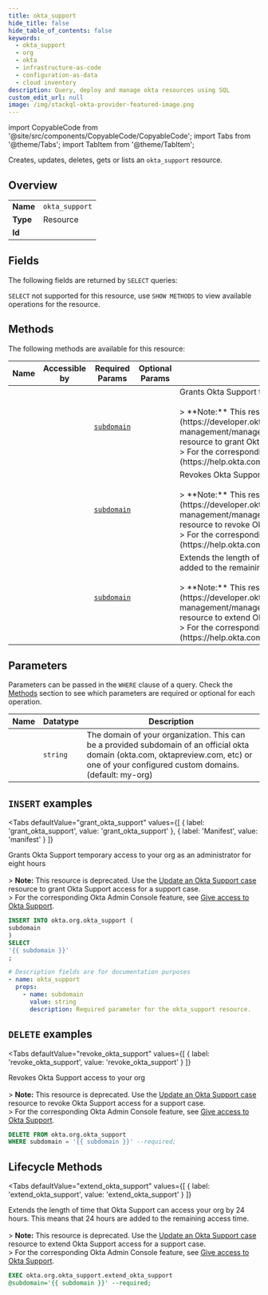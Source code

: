 ```yaml
--- 
title: okta_support
hide_title: false
hide_table_of_contents: false
keywords:
  - okta_support
  - org
  - okta
  - infrastructure-as-code
  - configuration-as-data
  - cloud inventory
description: Query, deploy and manage okta resources using SQL
custom_edit_url: null
image: /img/stackql-okta-provider-featured-image.png
---
```


import CopyableCode from '@site/src/components/CopyableCode/CopyableCode';
import Tabs from '@theme/Tabs';
import TabItem from '@theme/TabItem';

Creates, updates, deletes, gets or lists an <code>okta_support</code> resource.

## Overview
<table><tbody>
<tr><td><b>Name</b></td><td><code>okta_support</code></td></tr>
<tr><td><b>Type</b></td><td>Resource</td></tr>
<tr><td><b>Id</b></td><td><CopyableCode code="okta.org.okta_support" /></td></tr>
</tbody></table>

## Fields

The following fields are returned by `SELECT` queries:

`SELECT` not supported for this resource, use `SHOW METHODS` to view available operations for the resource.


## Methods

The following methods are available for this resource:

<table>
<thead>
    <tr>
    <th>Name</th>
    <th>Accessible by</th>
    <th>Required Params</th>
    <th>Optional Params</th>
    <th>Description</th>
    </tr>
</thead>
<tbody>
<tr>
    <td><a href="#grant_okta_support"><CopyableCode code="grant_okta_support" /></a></td>
    <td><CopyableCode code="insert" /></td>
    <td><a href="#parameter-subdomain"><code>subdomain</code></a></td>
    <td></td>
    <td>Grants Okta Support temporary access to your org as an administrator for eight hours<br /><br />&gt; **Note:** This resource is deprecated. Use the [Update an Okta Support case](https://developer.okta.com/docs/api/openapi/okta-management/management/tag/OrgSettingSupport/#tag/OrgSettingSupport/operation/updateOktaSupportCase) resource to grant Okta Support access for a support case.<br />&gt; For the corresponding Okta Admin Console feature, see [Give access to Okta Support](https://help.okta.com/okta_help.htm?type=oie&id=settings-support-access).</td>
</tr>
<tr>
    <td><a href="#revoke_okta_support"><CopyableCode code="revoke_okta_support" /></a></td>
    <td><CopyableCode code="delete" /></td>
    <td><a href="#parameter-subdomain"><code>subdomain</code></a></td>
    <td></td>
    <td>Revokes Okta Support access to your org<br /><br />&gt; **Note:** This resource is deprecated. Use the [Update an Okta Support case](https://developer.okta.com/docs/api/openapi/okta-management/management/tag/OrgSettingSupport/#tag/OrgSettingSupport/operation/updateOktaSupportCase) resource to revoke Okta Support access for a support case.<br />&gt; For the corresponding Okta Admin Console feature, see [Give access to Okta Support](https://help.okta.com/okta_help.htm?type=oie&id=settings-support-access).</td>
</tr>
<tr>
    <td><a href="#extend_okta_support"><CopyableCode code="extend_okta_support" /></a></td>
    <td><CopyableCode code="exec" /></td>
    <td><a href="#parameter-subdomain"><code>subdomain</code></a></td>
    <td></td>
    <td>Extends the length of time that Okta Support can access your org by 24 hours. This means that 24 hours are added to the remaining access time.<br /><br />&gt; **Note:** This resource is deprecated. Use the [Update an Okta Support case](https://developer.okta.com/docs/api/openapi/okta-management/management/tag/OrgSettingSupport/#tag/OrgSettingSupport/operation/updateOktaSupportCase) resource to extend Okta Support access for a support case.<br />&gt; For the corresponding Okta Admin Console feature, see [Give access to Okta Support](https://help.okta.com/okta_help.htm?type=oie&id=settings-support-access).</td>
</tr>
</tbody>
</table>

## Parameters

Parameters can be passed in the `WHERE` clause of a query. Check the [Methods](#methods) section to see which parameters are required or optional for each operation.

<table>
<thead>
    <tr>
    <th>Name</th>
    <th>Datatype</th>
    <th>Description</th>
    </tr>
</thead>
<tbody>
<tr id="parameter-subdomain">
    <td><CopyableCode code="subdomain" /></td>
    <td><code>string</code></td>
    <td>The domain of your organization. This can be a provided subdomain of an official okta domain (okta.com, oktapreview.com, etc) or one of your configured custom domains. (default: my-org)</td>
</tr>
</tbody>
</table>

## `INSERT` examples

<Tabs
    defaultValue="grant_okta_support"
    values={[
        { label: 'grant_okta_support', value: 'grant_okta_support' },
        { label: 'Manifest', value: 'manifest' }
    ]}
>
<TabItem value="grant_okta_support">

Grants Okta Support temporary access to your org as an administrator for eight hours<br /><br />&gt; **Note:** This resource is deprecated. Use the [Update an Okta Support case](https://developer.okta.com/docs/api/openapi/okta-management/management/tag/OrgSettingSupport/#tag/OrgSettingSupport/operation/updateOktaSupportCase) resource to grant Okta Support access for a support case.<br />&gt; For the corresponding Okta Admin Console feature, see [Give access to Okta Support](https://help.okta.com/okta_help.htm?type=oie&id=settings-support-access).

```sql
INSERT INTO okta.org.okta_support (
subdomain
)
SELECT 
'{{ subdomain }}'
;
```
</TabItem>
<TabItem value="manifest">

```yaml
# Description fields are for documentation purposes
- name: okta_support
  props:
    - name: subdomain
      value: string
      description: Required parameter for the okta_support resource.
```
</TabItem>
</Tabs>


## `DELETE` examples

<Tabs
    defaultValue="revoke_okta_support"
    values={[
        { label: 'revoke_okta_support', value: 'revoke_okta_support' }
    ]}
>
<TabItem value="revoke_okta_support">

Revokes Okta Support access to your org<br /><br />&gt; **Note:** This resource is deprecated. Use the [Update an Okta Support case](https://developer.okta.com/docs/api/openapi/okta-management/management/tag/OrgSettingSupport/#tag/OrgSettingSupport/operation/updateOktaSupportCase) resource to revoke Okta Support access for a support case.<br />&gt; For the corresponding Okta Admin Console feature, see [Give access to Okta Support](https://help.okta.com/okta_help.htm?type=oie&id=settings-support-access).

```sql
DELETE FROM okta.org.okta_support
WHERE subdomain = '{{ subdomain }}' --required;
```
</TabItem>
</Tabs>


## Lifecycle Methods

<Tabs
    defaultValue="extend_okta_support"
    values={[
        { label: 'extend_okta_support', value: 'extend_okta_support' }
    ]}
>
<TabItem value="extend_okta_support">

Extends the length of time that Okta Support can access your org by 24 hours. This means that 24 hours are added to the remaining access time.<br /><br />&gt; **Note:** This resource is deprecated. Use the [Update an Okta Support case](https://developer.okta.com/docs/api/openapi/okta-management/management/tag/OrgSettingSupport/#tag/OrgSettingSupport/operation/updateOktaSupportCase) resource to extend Okta Support access for a support case.<br />&gt; For the corresponding Okta Admin Console feature, see [Give access to Okta Support](https://help.okta.com/okta_help.htm?type=oie&id=settings-support-access).

```sql
EXEC okta.org.okta_support.extend_okta_support 
@subdomain='{{ subdomain }}' --required;
```
</TabItem>
</Tabs>
